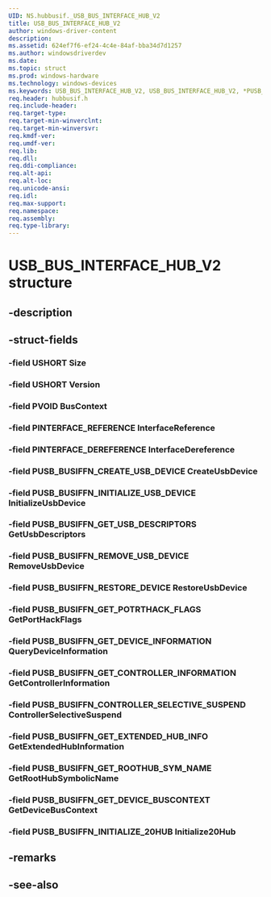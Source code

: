 ```yaml
---
UID: NS.hubbusif._USB_BUS_INTERFACE_HUB_V2
title: USB_BUS_INTERFACE_HUB_V2
author: windows-driver-content
description: 
ms.assetid: 624ef7f6-ef24-4c4e-84af-bba34d7d1257
ms.author: windowsdriverdev
ms.date: 
ms.topic: struct
ms.prod: windows-hardware
ms.technology: windows-devices
ms.keywords: USB_BUS_INTERFACE_HUB_V2, USB_BUS_INTERFACE_HUB_V2, *PUSB_BUS_INTERFACE_HUB_V2
req.header: hubbusif.h
req.include-header:
req.target-type:
req.target-min-winverclnt:
req.target-min-winversvr:
req.kmdf-ver:
req.umdf-ver:
req.lib:
req.dll:
req.ddi-compliance:
req.alt-api:
req.alt-loc:
req.unicode-ansi:
req.idl:
req.max-support:
req.namespace:
req.assembly:
req.type-library:
---
```


# USB_BUS_INTERFACE_HUB_V2 structure

## -description



## -struct-fields

### -field USHORT Size			
 	
### -field USHORT Version			
 	
### -field PVOID BusContext			
 	
### -field PINTERFACE_REFERENCE InterfaceReference			
 	
### -field PINTERFACE_DEREFERENCE InterfaceDereference			
 	
### -field PUSB_BUSIFFN_CREATE_USB_DEVICE CreateUsbDevice			
 	
### -field PUSB_BUSIFFN_INITIALIZE_USB_DEVICE InitializeUsbDevice			
 	
### -field PUSB_BUSIFFN_GET_USB_DESCRIPTORS GetUsbDescriptors			
 	
### -field PUSB_BUSIFFN_REMOVE_USB_DEVICE RemoveUsbDevice			
 	
### -field PUSB_BUSIFFN_RESTORE_DEVICE RestoreUsbDevice			
 	
### -field PUSB_BUSIFFN_GET_POTRTHACK_FLAGS GetPortHackFlags			
 	
### -field PUSB_BUSIFFN_GET_DEVICE_INFORMATION QueryDeviceInformation			
 	
### -field PUSB_BUSIFFN_GET_CONTROLLER_INFORMATION GetControllerInformation			
 	
### -field PUSB_BUSIFFN_CONTROLLER_SELECTIVE_SUSPEND ControllerSelectiveSuspend			
 	
### -field PUSB_BUSIFFN_GET_EXTENDED_HUB_INFO GetExtendedHubInformation			
 	
### -field PUSB_BUSIFFN_GET_ROOTHUB_SYM_NAME GetRootHubSymbolicName			
 	
### -field PUSB_BUSIFFN_GET_DEVICE_BUSCONTEXT GetDeviceBusContext			
 	
### -field PUSB_BUSIFFN_INITIALIZE_20HUB Initialize20Hub			
 	
## -remarks

## -see-also